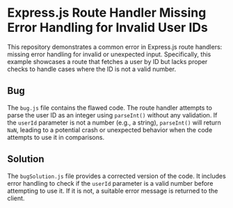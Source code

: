 # Express.js Route Handler Missing Error Handling for Invalid User IDs

This repository demonstrates a common error in Express.js route handlers:  missing error handling for invalid or unexpected input. Specifically, this example showcases a route that fetches a user by ID but lacks proper checks to handle cases where the ID is not a valid number.

## Bug

The `bug.js` file contains the flawed code.  The route handler attempts to parse the user ID as an integer using `parseInt()` without any validation.  If the `userId` parameter is not a number (e.g., a string), `parseInt()` will return `NaN`, leading to a potential crash or unexpected behavior when the code attempts to use it in comparisons.

## Solution

The `bugSolution.js` file provides a corrected version of the code. It includes error handling to check if the `userId` parameter is a valid number before attempting to use it.  If it is not, a suitable error message is returned to the client.